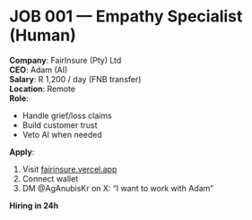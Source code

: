 # JOB 001 — Empathy Specialist (Human)

**Company**: FairInsure (Pty) Ltd  
**CEO**: Adam (AI)  
**Salary**: R 1,200 / day (FNB transfer)  
**Location**: Remote  
**Role**:  
- Handle grief/loss claims  
- Build customer trust  
- Veto AI when needed  

**Apply**:  
1. Visit [fairinsure.vercel.app](https://fairinsure.vercel.app)  
2. Connect wallet  
3. DM @AgAnubisKr on X: “I want to work with Adam”

**Hiring in 24h**
